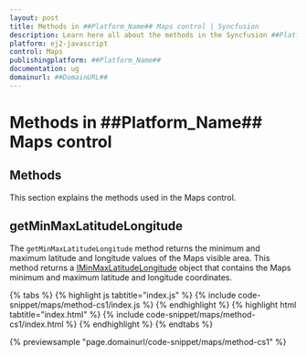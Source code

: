 ```yaml
---
layout: post
title: Methods in ##Platform_Name## Maps control | Syncfusion
description: Learn here all about the methods in the Syncfusion ##Platform_Name## Maps control of Syncfusion Essential JS 2 and more.
platform: ej2-javascript
control: Maps 
publishingplatform: ##Platform_Name##
documentation: ug
domainurl: ##DomainURL##
---
```


# Methods in ##Platform_Name## Maps control

## Methods

This section explains the methods used in the Maps control.

## getMinMaxLatitudeLongitude

The `getMinMaxLatitudeLongitude` method returns the minimum and maximum latitude and longitude values of the Maps visible area. This method returns a [IMinMaxLatitudeLongitude](https://ej2.syncfusion.com/javascript/documentation/api/maps/iMinMaxLatitudeLongitude/) object that contains the Maps minimum and maximum latitude and longitude coordinates.

{% tabs %}
{% highlight js tabtitle="index.js" %}
{% include code-snippet/maps/method-cs1/index.js %}
{% endhighlight %}
{% highlight html tabtitle="index.html" %}
{% include code-snippet/maps/method-cs1/index.html %}
{% endhighlight %}
{% endtabs %}
        
{% previewsample "page.domainurl/code-snippet/maps/method-cs1" %}
